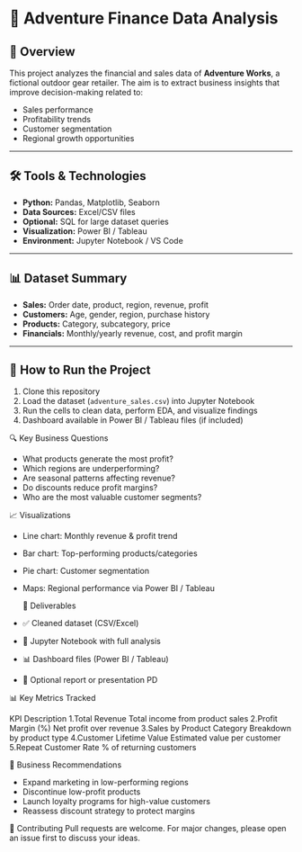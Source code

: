 # 🧭 Adventure Finance Data Analysis

## 📌 Overview
This project analyzes the financial and sales data of **Adventure Works**, a fictional outdoor gear retailer. The aim is to extract business insights that improve decision-making related to:
- Sales performance
- Profitability trends
- Customer segmentation
- Regional growth opportunities

---

## 🛠 Tools & Technologies
- **Python:** Pandas, Matplotlib, Seaborn
- **Data Sources:** Excel/CSV files
- **Optional:** SQL for large dataset queries
- **Visualization:** Power BI / Tableau
- **Environment:** Jupyter Notebook / VS Code

---

## 📊 Dataset Summary
- **Sales:** Order date, product, region, revenue, profit
- **Customers:** Age, gender, region, purchase history
- **Products:** Category, subcategory, price
- **Financials:** Monthly/yearly revenue, cost, and profit margin

---

## 🚀 How to Run the Project
1. Clone this repository
2. Load the dataset (`adventure_sales.csv`) into Jupyter Notebook
3. Run the cells to clean data, perform EDA, and visualize findings
4. Dashboard available in Power BI / Tableau files (if included)



🔍 Key Business Questions
- What products generate the most profit?
- Which regions are underperforming?
- Are seasonal patterns affecting revenue?
- Do discounts reduce profit margins?
- Who are the most valuable customer segments?

📈 Visualizations
- Line chart: Monthly revenue & profit trend
- Bar chart: Top-performing products/categories
- Pie chart: Customer segmentation
- Maps: Regional performance via Power BI / Tableau

  📎 Deliverables
- ✅ Cleaned dataset (CSV/Excel)
- 📘 Jupyter Notebook with full analysis
- 📊 Dashboard files (Power BI / Tableau)
- 📝 Optional report or presentation PD

📊 Key Metrics Tracked

KPI                               Description
1.Total Revenue                   Total income from product sales
2.Profit Margin (%)               Net profit over revenue
3.Sales by Product Category       Breakdown by product type
4.Customer Lifetime Value         Estimated value per customer
5.Repeat Customer Rate            % of returning customers

📌 Business Recommendations
- Expand marketing in low-performing regions
- Discontinue low-profit products
- Launch loyalty programs for high-value customers
- Reassess discount strategy to protect margins

🤝 Contributing
Pull requests are welcome. For major changes, please open an issue first to discuss your ideas.

  

